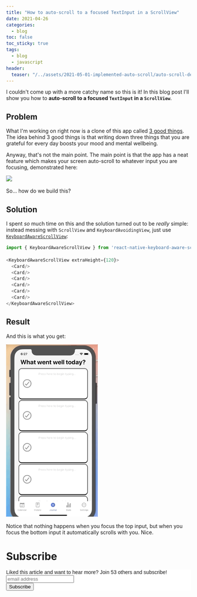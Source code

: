 ```yaml
---
title: "How to auto-scroll to a focused TextInput in a ScrollView" 
date: 2021-04-26
categories:
  - blog
toc: false
toc_sticky: true
tags:
  - blog
  - javascript
header:
  teaser: "/../assets/2021-05-01-implemented-auto-scroll/auto-scroll-demo.gif"
---
```


I couldn't come up with a more catchy name so this is it! 
In this blog post I'll show you how to **auto-scroll to a focused `TextInput` in a `ScrollView`**. 

## Problem

What I'm working on right now is a clone of this app called [3 good things](https://apps.apple.com/us/app/three-good-things-a-happiness-journal/id1242079576). The idea behind 3 good things is that writing down three things that you are grateful for every day boosts your mood and mental wellbeing.

Anyway, that's not the main point. The main point is that the app has a neat feature which makes your screen auto-scroll to whatever input you are focusing, demonstrated here:

<img src="/../assets/2021-05-01-implemented-auto-scroll/3-good-things-demo.gif" width="250" />

So... how do we build this? 

## Solution

I spent *so* much time on this and the solution turned out to be *really* simple: instead messing with `ScrollView` and `KeyboardAvoidingView`, just use [`KeyboardAwareScrollView`](https://www.npmjs.com/package/react-native-keyboard-aware-scroll-view):

```js
import { KeyboardAwareScrollView } from 'react-native-keyboard-aware-scroll-view'

<KeyboardAwareScrollView extraHeight={120}>
  <Card/>
  <Card/>
  <Card/>
  <Card/>
  <Card/>
  <Card/>
</KeyboardAwareScrollView>
```

## Result

And this is what you get:

<img src="/../assets/2021-05-01-implemented-auto-scroll/auto-scroll-demo.gif" width="250" />

Notice that nothing happens when you focus the top input, but when you focus the
bottom input it automatically scrolls with you. Nice.

# Subscribe 

<!-- Begin Mailchimp Signup Form -->
<link href="//cdn-images.mailchimp.com/embedcode/horizontal-slim-10_7.css" rel="stylesheet" type="text/css">
<style type="text/css">
  #mc_embed_signup{background:#fff; clear:left; font:14px Helvetica,Arial,sans-serif; width:100%;}
  /* Add your own Mailchimp form style overrides in your site stylesheet or in this style block.
     We recommend moving this block and the preceding CSS link to the HEAD of your HTML file. */
</style>
<div id="mc_embed_signup">
<form action="https://gmail.us3.list-manage.com/subscribe/post?u=92fe86c389878585bc87837e8&amp;id=50543deff9" method="post" id="mc-embedded-subscribe-form" name="mc-embedded-subscribe-form" class="validate" target="_blank" novalidate>
    <div id="mc_embed_signup_scroll">
  <label for="mce-EMAIL">Liked this article and want to hear more? Join 53 others and subscribe!</label>
  <input type="email" value="" name="EMAIL" class="email" id="mce-EMAIL" placeholder="email address" required>
    <!-- real people should not fill this in and expect good things - do not remove this or risk form bot signups-->
    <div style="position: absolute; left: -5000px;" aria-hidden="true"><input type="text" name="b_92fe86c389878585bc87837e8_50543deff9" tabindex="-1" value=""></div>
    <div class="clear"><input type="submit" value="Subscribe" name="subscribe" id="mc-embedded-subscribe" class="button"></div>
    </div>
</form>
</div>
<!--End mc_embed_signup-->
